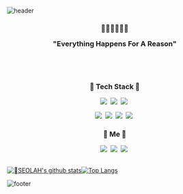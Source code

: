 ![header](https://capsule-render.vercel.app/api?type=wave&color=gradient&animation=twinkling&height=350&section=header&text=SEOLAH%20CHLOE&fontSize=90)

<h3 align="center"> 🔮🌷💎✨🎪🎠 
  <br>

  
 <p style="font-family: 'Raleway', sans-serif;", align="center">

  "Everything Happens For A Reason"
  </p>

<br>
<br>
<h3 align="center"> 👾 Tech Stack 👾</h3>

<p align="center">
  <img src="https://img.shields.io/badge/Swift-F05138?style=flat-square&logo=Swift&logoColor=white"/></a>&nbsp  
  <img src="https://img.shields.io/badge/iOS-000000?style=flat-square&logo=Apple&logoColor=white"/></a>&nbsp 
  <img src="https://img.shields.io/badge/Python-3776AB?style=flat-square&logo=Apple&logoColor=white"/></a>&nbsp

<p align="center">
  <img src="https://img.shields.io/badge/Xcode-147EFB?style=flat-square&logo=Xcode&logoColor=white"/></a>&nbsp
  <img src="https://img.shields.io/badge/Notion-F50057?style=flat-square&logo=Gradle&logoColor=white"/></a>&nbsp
  <img src="https://img.shields.io/badge/Slack-4A154B?style=flat-square&logo=slack&logoColor=white"/></a>&nbsp
  <img src="https://img.shields.io/badge/Discord-7289DA?style=flat-square&logo=discord&logoColor=white"/></a>&nbsp
 

<h3 align="center"> 🔮 Me 🔮</h3>


<p align="center">
  <a href="https://www.instagram.com/codebychloe/"><img src="https://img.shields.io/badge/Instagram-E4405F?style=flat-square&logo=instagram&logoColor=white&link=instagram.com/codebychloe"/></a>&nbsp 
  <a href="seolahchloe.chung@gmail.com"><img src="https://img.shields.io/badge/Gmail-D14836?style=flat-square&logo=gmail&logoColor=white&link=https://github.com/seolahchloe"/></a>&nbsp 
  <a href="https://seolahchloe.tistory.com"><img src="https://img.shields.io/badge/Tech Blog-6400AA?style=flat-square&logo=githubsponsers&logoColor=white&link=https://github.com/seolahchloe"/></a>&nbsp

  <br>
  <br>

[![SEOLAH's github stats](https://github-readme-stats-sigma-five.vercel.app/api?username=SEOLAH&line_height=20&count_private=true&bg_color=30,92a8d1,9c77e0&title_color=fff&text_color=fff)](https://github.com/anuraghazra/github-readme-stats-sigma-five)[![Top Langs](https://github-readme-stats-sigma-five.vercel.app/api/top-langs/?username=SEOLAH&layout=compact&bg_color=30,92a8d1,9c77e0&title_color=fff&text_color=fff)](https://github.com/anuraghazra/github-readme-stats-sigma-five)

![footer](https://capsule-render.vercel.app/api?section=footer&type=waving&color=c6b8ff&height=150)
